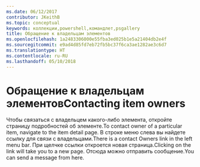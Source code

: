 ```yaml
---
ms.date: 06/12/2017
contributor: JKeithB
ms.topic: conceptual
keywords: коллекции,powershell,командлет,psgallery
title: Обращение к владельцам элементов
ms.openlocfilehash: 1a2483306000e55fba3ed025b1e5a21404db2e4f
ms.sourcegitcommit: e9ad4d85fd7eb72fb5bc37f6ca3ae1282ae3c6d7
ms.translationtype: HT
ms.contentlocale: ru-RU
ms.lasthandoff: 05/10/2018
---
```

# <a name="contacting-item-owners"></a><span data-ttu-id="7d133-103">Обращение к владельцам элементов</span><span class="sxs-lookup"><span data-stu-id="7d133-103">Contacting item owners</span></span>

<span data-ttu-id="7d133-104">Чтобы связаться с владельцем какого-либо элемента, откройте страницу подробностей об элементе.</span><span class="sxs-lookup"><span data-stu-id="7d133-104">To contact owner of a particular item, navigate to the item detail page.</span></span>
<span data-ttu-id="7d133-105">В строке меню слева вы найдете ссылку для связи с владельцами.</span><span class="sxs-lookup"><span data-stu-id="7d133-105">There is a contact Owners link in the left menu bar.</span></span>
<span data-ttu-id="7d133-106">При щелчке ссылки откроется новая страница.</span><span class="sxs-lookup"><span data-stu-id="7d133-106">Clicking on the link will take you to a new page.</span></span>
<span data-ttu-id="7d133-107">Отсюда можно отправить сообщение.</span><span class="sxs-lookup"><span data-stu-id="7d133-107">You can send a message from here.</span></span>